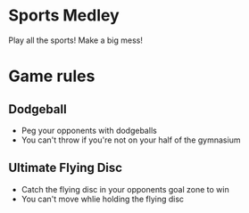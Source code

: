 Sports Medley
=============

Play all the sports! Make a big mess!

Game rules
=========

Dodgeball
---------

- Peg your opponents with dodgeballs
- You can't throw if you're not on your half of the gymnasium

Ultimate Flying Disc
--------------------

- Catch the flying disc in your opponents goal zone to win
- You can't move whlie holding the flying disc
